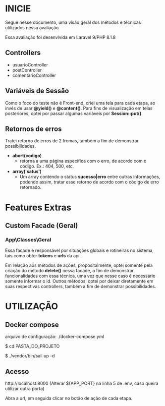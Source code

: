 # INICIE

Segue nesse documento, uma visão geral dos métodos e técnicas utilizados nessa avaliação.

Essa avaliação foi desenvlvida em Laravel 9/PHP 8.1.8

## Controllers

- usuarioController
- postController
- comentarioController

## Variáveis de Sessão
Como o foco do teste não é Front-end, criei uma tela para cada etapa, ao invés de usar **@yield()** e **@content()**. Para fins de visualização em telas posteriores, optei por passar algumas variáveis por **Session::put()**.

## Retornos de erros
Tratei retorno de erros de 2 fromas, também a fim de demonstrar possibilidades.
- **abort(codigo)**
  - retorna a uma página específica com o erro, de acordo com o código. Ex.: 404, 500, etc.
- **array('satus')**
  - Um array contendo o status **sucesso|erro** entre outras informações, podendo assim, tratar esse retorno de acordo com o código de erro retornado. 

# Features Extras
## Custom Facade (Geral)
### App\Classes\Geral

Essa facade é responsável por situações globais e rotineiras no sistema, tais como obter **tokens** e **urls** da api.

Em relação aos métodos de ações, propositalmente, optei somente pela criação do método **delete()** nessa facade, a fim de demonstrar funcionalidades com essa técnica, uma vez que nesse caso é necessário somente informar o id. 
Outros métodos, optei por deixar diretamente em suas respectivas controllers, também a fim de demonstrar possibilidades. 

# UTILIZAÇÃO
## Docker compose
arquivo de configuração: ./docker-compose.yml

$ cd PASTA_DO_PROJETO

$ ./vendor/bin/sail up -d

## Acesso
http://localhost:8000 (Alterar ${APP_PORT} na linha 5 de .env, caso queira utilizar outra porta)

Abra a url, em seguida clicar no botão de ação de cada etapa.
